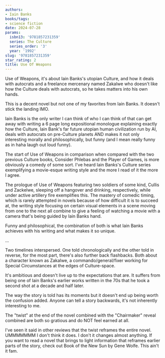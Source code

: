 ```yaml
---
authors:
- Iain Banks
books/tags:
- science fiction
date: 2024-07-28
params:
  isbn13: '9781857231359'
  series: The Culture
  series_order: '3'
  year: '1992'
slug: '9781857231359'
star_rating: 2
title: Use Of Weapons
---
```


Use of Weapons, it's about Iain Banks's utopian Culture, and how it deals with autocrats and a freelance mercenary named Zakalwe who doesn't like how the Culture deals with autocrats, so he takes matters into his own hands.

This is a decent novel but not one of my favorites from Iain Banks. It doesn't stick the landing IMO.

<!--more-->

Iain Banks is the only writer I can think of who I can think of that can get away with writing a 6 page long expositional monologue explaining exactly how the Culture, Iain Bank's far future utopian human civilization run by AI, deals with autocrats on pre-Culture planets AND makes it not only interesting morally and philosophically, but funny (and I mean really funny as in haha laugh out loud funny).

The start of Use of Weapons in comparison when compared with the two previous Culture books, Consider Phlebas and the Player of Games, is more obviously a comedy of some sort. I've heard Iain Banks's Culture series exemplifying a movie-esque writing style and the more I read of it the more I agree.

The prologue of Use of Weapons featuring two soldiers of some kind, Cullis and Zackelwe, sleeping off a hangover and drinking, respectively, while under active artillery fire exemplifies this. The mastery of comedic timing, which is rarely attempted in novels because of how difficult it is to succeed at, the writing style focusing on certain visual elements in a scene moving from one to the next all combine to give a feeling of watching a movie with a camera that's being guided by Iain Banks hand.

Funny and philosophical, the combination of both is what Iain Banks achieves with his writing and what makes it so unique.

...

Two timelines interspersed. One told chronologically and the other told in reverse, for the most part, there's also further back flashbacks. Both about a character known as Zakalwe, a commando/general/fixer working for Special Circumstances at the edges of Culture-space.

It's ambitious and doesn't live up to the expectations that are. It suffers from being one of Iain Banks's earlier works written in the 70s that he took a second shot at a decade and half later.

The way the story is told has its moments but it doesn't end up being worth the confusion added. Anyone can tell a story backwards, it's not inherently interesting to me.

The "twist" at the end of the novel combined with the "Chairmaker" reveal combined are both so gratious and do NOT feel earned at all.

I've seen it said in other reviews that the twist reframes the entire novel. UMMMMMMM I don't think it does. I don't it changes almost anything. If you want to read a novel that brings to light information that reframes earlier parts of the story, check out Book of the New Sun by Gene Wolfe. This ain't it fam.